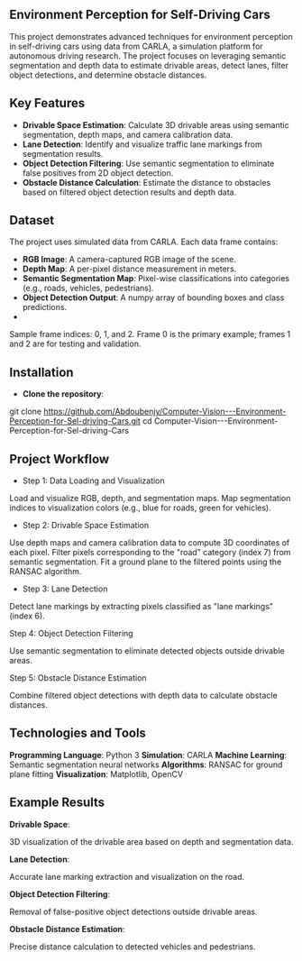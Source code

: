 ## Environment Perception for Self-Driving Cars

This project demonstrates advanced techniques for environment perception in self-driving cars using data from CARLA, a simulation platform for autonomous driving research. The project focuses on leveraging semantic segmentation and depth data to estimate drivable areas, detect lanes, filter object detections, and determine obstacle distances.

## Key Features

- **Drivable Space Estimation**: Calculate 3D drivable areas using semantic segmentation, depth maps, and camera calibration data.
- **Lane Detection**: Identify and visualize traffic lane markings from segmentation results.
- **Object Detection Filtering**: Use semantic segmentation to eliminate false positives from 2D object detection.
- **Obstacle Distance Calculation**: Estimate the distance to obstacles based on filtered object detection results and depth data.

## Dataset

The project uses simulated data from CARLA. Each data frame contains:

- **RGB Image**: A camera-captured RGB image of the scene.
- **Depth Map**: A per-pixel distance measurement in meters.
- **Semantic Segmentation Map**: Pixel-wise classifications into categories (e.g., roads, vehicles, pedestrians).
- **Object Detection Output**: A numpy array of bounding boxes and class predictions.
- 
Sample frame indices: 0, 1, and 2. Frame 0 is the primary example; frames 1 and 2 are for testing and validation.

## Installation

- **Clone the repository**:

git clone https://github.com/Abdoubenjy/Computer-Vision---Environment-Perception-for-Sel-driving-Cars.git
cd Computer-Vision---Environment-Perception-for-Sel-driving-Cars


## Project Workflow

- Step 1: Data Loading and Visualization
  
Load and visualize RGB, depth, and segmentation maps.
Map segmentation indices to visualization colors (e.g., blue for roads, green for vehicles).

- Step 2: Drivable Space Estimation
  
Use depth maps and camera calibration data to compute 3D coordinates of each pixel.
Filter pixels corresponding to the "road" category (index 7) from semantic segmentation.
Fit a ground plane to the filtered points using the RANSAC algorithm.

- Step 3: Lane Detection
  
Detect lane markings by extracting pixels classified as "lane markings" (index 6).

Step 4: Object Detection Filtering

Use semantic segmentation to eliminate detected objects outside drivable areas.

Step 5: Obstacle Distance Estimation

Combine filtered object detections with depth data to calculate obstacle distances.

## Technologies and Tools

**Programming Language**: Python 3
**Simulation**: CARLA
**Machine Learning**: Semantic segmentation neural networks
**Algorithms**: RANSAC for ground plane fitting
**Visualization**: Matplotlib, OpenCV

## Example Results

**Drivable Space**:

3D visualization of the drivable area based on depth and segmentation data.

**Lane Detection**:

Accurate lane marking extraction and visualization on the road.

**Object Detection Filtering**:

Removal of false-positive object detections outside drivable areas.

**Obstacle Distance Estimation**:

Precise distance calculation to detected vehicles and pedestrians.
